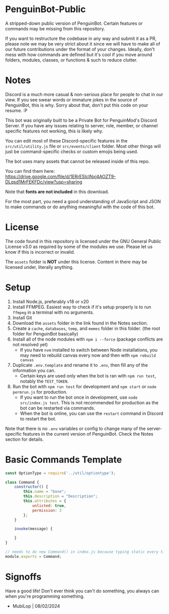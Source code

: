 # PenguinBot-Public
A stripped-down public version of PenguinBot.
Certain features or commands may be missing from this repository.

If you want to restructure the codebase in any way and submit it as a PR, please note we may be very strict about it since we will have to make all of our future contributions under the format of your changes. Ideally, don't mess with how commands are defined but it's cool if you move around folders, modules, classes, or functions & such to reduce clutter.

# Notes
Discord is a much more casual & non-serious place for people to chat in our view.
If you see swear words or immature jokes in the source of PenguinBot, this is why. Sorry about that, don't put this code on your resume. :P

This bot was originally built to be a Private Bot for PenguinMod's Discord Server. If you have any issues relating to server, role, member, or channel specific features not working, this is likely why.

You can edit most of these Discord-specific features in the `src/util/utility.js` file or `src/events/client` folder.
Most other things will just be command-specific checks or custom emojis being used.

The bot uses many assets that cannot be released inside of this repo.

You can find them here:
https://drive.google.com/file/d/1ERrESIcINxj4AOZT9-DLqsd1MrFEKFDc/view?usp=sharing

Note that **fonts are not included** in this download.

For the most part, you need a good understanding of JavaScript and JSON to make commands or do anything meaningful with the code of this bot.

# License
The code found in this repository is licensed under the GNU General Public License v3.0 as required by some of the modules we use.
Please let us know if this is incorrect or invalid.

The `assets` folder is **NOT** under this license. Content in there may be licensed under, literally anything.

# Setup
1. Install Node.js, preferably v18 or v20
2. Install FFMPEG. Easiest way to check if it's setup properly is to run `ffmpeg` in a terminal with no arguments.
3. Install Git
4. Download the `assets` folder in the link found in the Notes section.
5. Create a `cache`, `databases`, `temp`, and `memes` folder in this folder. (the root folder for PenguinBot basically)
6. Install all of the node modules with `npm i --force` (package conflicts are not resolved yet)
    - If you have `nvm` installed to switch between Node installations, you may need to rebuild canvas every now and then with `npm rebuild canvas`
7. Duplicate `.env.template` and rename it to `.env`, then fill any of the information you can.
    - Certain keys are used only when the bot is ran with `npm run test`, notably the `TEST_TOKEN`.
8. Run the bot with `npm run test` for development and `npm start` or `node permrun.js` for production.
    - If you want to run the bot once in development, use `node src/index.js test`. This is not recommended for production as the bot can be restarted via commands.
    - When the bot is online, you can use the `restart` command in Discord to restart the bot.

Note that there is no `.env` variables or config to change many of the server-specific features in the current version of PenguinBot.
Check the Notes section for details.

# Basic Commands Template
```js
const OptionType = require('../util/optiontype');

class Command {
    constructor() {
        this.name = "base";
        this.description = "Description";
        this.attributes = {
            unlisted: true,
            permission: 3
        };
    }

    invoke(message) {

    }
}

// needs to do new Command() in index.js because typing static every time STINKS!
module.exports = Command;
```

# Signoffs
Have a good life! Don't ever think you can't do something, you always can when you're programming something.

- MubiLop | 08/02/2024
